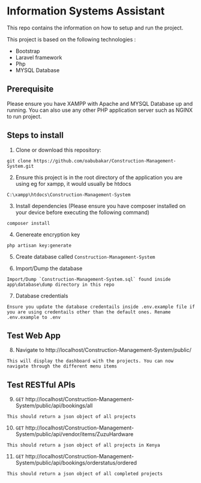 # Information Systems Assistant

This repo contains the information on how to setup and run the project.

This project is based on the following technologies :

* Bootstrap
* Laravel framework
* Php
* MYSQL Database

## Prerequisite
Please ensure you have XAMPP with Apache and MYSQL Database up and running. You can also use any other PHP application server such as NGINX to run project.

## Steps to install

1. Clone or download this repository:
```
git clone https://github.com/oabubakar/Construction-Management-System.git
```
2. Ensure this project is in the root directory of the application you are using eg for xampp, it would usually be htdocs
```
C:\xampp\htdocs\Construction-Management-System
```
3. Install dependencies (Please ensure you have composer installed on your device before executing the following command)
```
composer install
```
4. Genereate encryption key
```
php artisan key:generate
```
5. Create database called `Construction-Management-System`

6. Import/Dump the database
```
Import/Dump `Construction-Management-System.sql` found inside app\database\dump directory in this repo
```
7. Database credentials
```
Ensure you update the database credentails inside .env.example file if you are using credentails other than the default ones. Rename .env.example to .env
```
## Test Web App
8. Navigate to http://localhost/Construction-Management-System/public/
```
This will display the dashboard with the projects. You can now navigate through the different menu items
```
## Test RESTful APIs
9. `GET` http://localhost/Construction-Management-System/public/api/bookings/all
```
This should return a json object of all projects
```
10. `GET` http://localhost/Construction-Management-System/public/api/vendor/items/ZuzuHardware
```
This should return a json object of all projects in Kenya
```
11. `GET` http://localhost/Construction-Management-System/public/api/bookings/orderstatus/ordered
```
This should return a json object of all completed projects
```